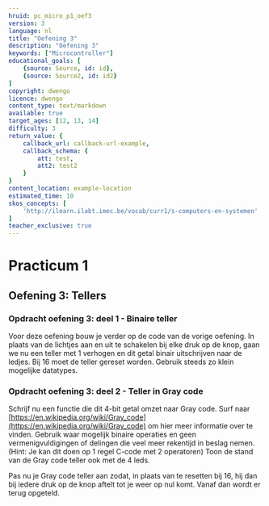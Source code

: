 ```yaml
---
hruid: pc_micro_p1_oef3
version: 3
language: nl
title: "Oefening 3"
description: "Oefening 3"
keywords: ["Microcontroller"]
educational_goals: [
    {source: Source, id: id}, 
    {source: Source2, id: id2}
]
copyright: dwengo
licence: dwengo
content_type: text/markdown
available: true
target_ages: [12, 13, 14]
difficulty: 3
return_value: {
    callback_url: callback-url-example,
    callback_schema: {
        att: test,
        att2: test2
    }
}
content_location: example-location
estimated_time: 10
skos_concepts: [
    'http://ilearn.ilabt.imec.be/vocab/curr1/s-computers-en-systemen'
]
teacher_exclusive: true
---
```

# Practicum 1

## Oefening 3: Tellers

### Opdracht oefening 3: deel 1 - Binaire teller

Voor deze oefening bouw je verder op de code van de vorige oefening. In plaats van de lichtjes aan en uit te schakelen bij elke druk op de knop, gaan we nu een teller met 1 verhogen en dit getal binair uitschrijven naar de ledjes. Bij 16 moet de teller gereset worden. Gebruik steeds zo klein mogelijke datatypes.


### Opdracht oefening 3: deel 2 - Teller in Gray code

Schrijf nu een functie die dit 4-bit getal omzet naar Gray code. Surf naar [https://en.wikipedia.org/wiki/Gray_code](https://en.wikipedia.org/wiki/Gray_code) om hier meer informatie over te vinden. Gebruik waar mogelijk binaire operaties en geen vermenigvuldigingen of delingen die veel meer rekentijd in beslag nemen. (Hint: Je kan dit doen op 1 regel C-code met 2 operatoren) Toon de stand van de Gray code teller ook met de 4 leds.

Pas nu je Gray code teller aan zodat, in plaats van te resetten bij 16, hij dan bij iedere druk op de knop aftelt tot je weer op nul komt. Vanaf dan wordt er terug opgeteld.